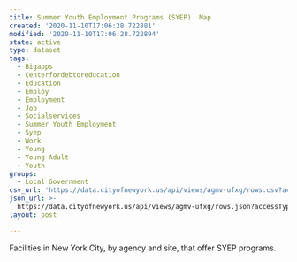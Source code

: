 ```yaml
---
title: Summer Youth Employment Programs (SYEP)  Map
created: '2020-11-10T17:06:28.722881'
modified: '2020-11-10T17:06:28.722894'
state: active
type: dataset
tags:
  - Bigapps
  - Centerfordebtoreducation
  - Education
  - Employ
  - Employment
  - Job
  - Socialservices
  - Summer Youth Employment
  - Syep
  - Work
  - Young
  - Young Adult
  - Youth
groups:
  - Local Government
csv_url: 'https://data.cityofnewyork.us/api/views/agmv-ufxg/rows.csv?accessType=DOWNLOAD'
json_url: >-
  https://data.cityofnewyork.us/api/views/agmv-ufxg/rows.json?accessType=DOWNLOAD
layout: post

---
```

Facilities in New York City, by agency and site, that offer SYEP programs.
